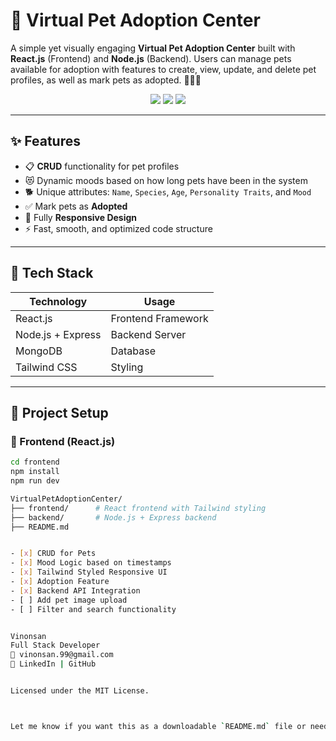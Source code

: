 # 🐾 Virtual Pet Adoption Center

A simple yet visually engaging **Virtual Pet Adoption Center** built with **React.js** (Frontend) and **Node.js** (Backend). Users can manage pets available for adoption with features to create, view, update, and delete pet profiles, as well as mark pets as adopted. 🐶🐱🐰

<p align="center">
  <img src="https://img.shields.io/badge/Node.js-Backend-green?style=for-the-badge&logo=node.js" />
  <img src="https://img.shields.io/badge/React.js-Frontend-blue?style=for-the-badge&logo=react" />
  <img src="https://img.shields.io/badge/Tailwind-CSS-38B2AC?style=for-the-badge&logo=tailwind-css&logoColor=white" />
</p>

---

## ✨ Features

- 📋 **CRUD** functionality for pet profiles  
- 😻 Dynamic moods based on how long pets have been in the system  
- 🐕 Unique attributes: `Name`, `Species`, `Age`, `Personality Traits`, and `Mood`  
- ✅ Mark pets as **Adopted**
- 📱 Fully **Responsive Design**
- ⚡ Fast, smooth, and optimized code structure

---

## 🚀 Tech Stack

| Technology     | Usage             |
| -------------- | ----------------- |
| React.js       | Frontend Framework |
| Node.js + Express | Backend Server    |
| MongoDB        | Database           |
| Tailwind CSS   | Styling            |

---

## 🔧 Project Setup

### 🔹 Frontend (React.js)

```bash
cd frontend
npm install
npm run dev

VirtualPetAdoptionCenter/
├── frontend/      # React frontend with Tailwind styling
├── backend/       # Node.js + Express backend
├── README.md


- [x] CRUD for Pets  
- [x] Mood Logic based on timestamps  
- [x] Tailwind Styled Responsive UI  
- [x] Adoption Feature  
- [x] Backend API Integration  
- [ ] Add pet image upload  
- [ ] Filter and search functionality  


Vinonsan  
Full Stack Developer  
📧 vinonsan.99@gmail.com
🔗 LinkedIn | GitHub


Licensed under the MIT License.



Let me know if you want this as a downloadable `README.md` file or need GitHub badges and live preview URLs added.
